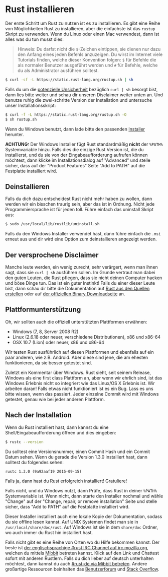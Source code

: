 # Rust installieren

Der erste Schritt um Rust zu nutzen ist es zu installieren. Es gibt eine Reihe
von Möglichkeiten Rust zu installieren, aber die einfachste ist das `rustup`
Skript zu verwenden. Wenn du Linux oder einen Mac verwendest, dann ist alles
was du tun musst dies:

> Hinweis: Du darfst nicht die `$`-Zeichen eintippen, sie dienen nur dazu den
> Anfang eines jeden Befehls anzuzeigen. Du wirst im Internet viele Tutorials
> finden, welche dieser Konvention folgen: `$` für Befehle die als normaler
> Benutzer ausgeführt werden und `#` für Befehle, welche du als Administrator
> ausführen solltest.

```bash
$ curl -sf -L https://static.rust-lang.org/rustup.sh | sh
```

Falls du um die [potenzielle Unsicherheit][insecurity] bezüglich `curl | sh`
besorgt bist, dann lies bitte weiter und schau dir unseren Disclaimer weiter
unten an. Und benutze ruhig die zwei-schritte Version der Installation und
untersuche unser Installationsskript:

```bash
$ curl -f -L https://static.rust-lang.org/rustup.sh -O
$ sh rustup.sh
```

[insecurity]: http://curlpipesh.tumblr.com

Wenn du Windows benutzt, dann lade bitte den passenden
[Installer][install-page] herunter.

**ACHTUNG:** Der Windows Installer fügt Rust standardmäßig **nicht** der
`%PATH%` Systemvariable hinzu. Falls dies die einzige Rust Version ist, die du
installierst, und du sie von der Eingabeaufforderung aufrufen können möchtest,
dann klicke im Installationsdialog auf "Advanced" und stelle sicher, dass auf
der "Product Features" Seite "Add to PATH" auf die Festplatte installiert wird.

[install-page]: https://www.rust-lang.org/install.html

## Deinstallieren

Falls du dich dazu entscheidest Rust nicht mehr haben zu wollen, dann werden
wir ein bisschen traurig sein, aber das ist in Ordnung. Nicht jede
Programmiersprache ist für jeden toll. Führe einfach das uninstall Skript aus:

```bash
$ sudo /usr/local/lib/rustlib/uninstall.sh
```

Falls du den Windows Installer verwendet hast, dann führe einfach die `.msi`
erneut aus und dir wird eine Option zum deinstallieren angezeigt werden.

## Der versprochene Disclaimer

Manche leute werden, ein wenig zurecht, sehr verärgert, wenn man ihnen sagt,
dass sie `curl | sh` ausführen sollen. Im Grunde vertraut man dabei den guten
Leuten, die Rust pflegen, dass sie nicht deinen Computer hacken und böse Dinge
tun. Das ist ein guter Instinkt! Falls du einer dieser Leute bist, dann schau
dir bitte die Dokumentation auf [Rust aus den Quellen erstellen][from-source]
oder auf [der offiziellen Binary Downloadseite][install-page] an.

[from-source]: https://github.com/rust-lang/rust#building-from-source

## Plattformunterstützung

Oh, wir sollten auch die offiziell unterstützten Plattformen erwähnen:

* Windows (7, 8, Server 2008 R2)
* Linux (2.6.18 oder neuer, verschiedene Distributionen), x86 und x86-64
* OSX 10.7 (Lion) oder neuer, x86 und x86-64

Wir testen Rust ausführlich auf diesen Plattformen und ebenfalls auf ein paar
anderen, wie z.B. Android. Aber diese sind jene, die am ehesten funktionieren,
da sie besser getestet sind.

Zuletzt ein Kommentar über Windows. Rust sieht, seit seinem Release, Windows
als eine first class Plattform an, aber wenn wir ehrlich sind, ist das Windows
Erlebnis nicht so integriert wie das Linux/OS X Erlebnis ist. Wir arbeiten
daran! Falls etwas nicht funktioniert ist es ein Bug. Lass es uns bitte wissen,
wenn das passiert. Jeder einzelne Commit wird mit Windows getestet, genau wie
bei jeder anderen Plattform.

## Nach der Installation

Wenn du Rust installiert hast, dann kannst du eine Shell/Eingabeaufforderung
öffnen und dies eingeben:

```bash
$ rustc --version
```

Du solltest eine Versionsnummer, einen Commit Hash und ein Commit Datum sehen.
Wenn du gerade die Version 1.3.0 installiert hast, dann solltest du folgendes
sehen:

```text
rustc 1.3.0 (9a92aaf19 2015-09-15)
```

Falls ja, dann hast du Rust erfolgreich installiert! Gratuliere!

Falls nicht, und du Windows nutzt, dann Prüfe, dass Rust in deiner `%PATH%`
Systemvariable ist. Wenn nicht, dann starte den Installer nochmal und wähle
"Change" auf der "Change, repair, or remove installation" Seite und stelle
sicher, dass "Add to PATH" auf die Festplatte installiert wird.

Dieser Installer installiert auch eine lokale Kopie der Dokumentation, sodass
du sie offline lesen kannst. Auf UNIX Systemen findet man sie in
`/usr/local/share/doc/rust`. Auf Windows ist sie in dem `share/doc` Ordner, wo
auch immer du Rust hin installiert hast.

Falls nicht gibt es eine Reihe von Orten wo du Hilfe bekommen kannst.
Der beste ist
[der englischsprachige #rust IRC Channel auf irc.mozilla.org][irc],
welchen du mittels [Mibbit][mibbit] betreten kannst. Klick auf den Link und
Chattest sofort mit anderen Rustlern. Falls du dich lieber auf deutsch
unterhalten möchtest, dann kannst du auch [#rust-de via Mibbit betreten][mibbit-de].
Andere großartige Ressourcen beinhalten das [Benutzerforum][users] und
[Stack Overflow][stackoverflow].

[irc]: irc://irc.mozilla.org/#rust
[mibbit]: http://chat.mibbit.com/?server=irc.mozilla.org&channel=%23rust
[mibbit-de]: http://chat.mibbit.com/?server=irc.mozilla.org&channel=%23rust-de
[users]: https://users.rust-lang.org/
[stackoverflow]: http://stackoverflow.com/questions/tagged/rust